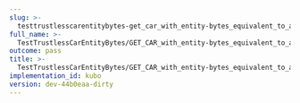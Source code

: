 ```yaml
---
slug: >-
  testtrustlesscarentitybytes-get_car_with_entity-bytes_equivalent_to_a_http_range_request_for_the_middle_of_a_file_(format-car)-header_content-disposition
full_name: >-
  TestTrustlessCarEntityBytes/GET_CAR_with_entity-bytes_equivalent_to_a_HTTP_Range_Request_for_the_middle_of_a_file_(format=car)/Header_Content-Disposition
outcome: pass
title: >-
  TestTrustlessCarEntityBytes/GET_CAR_with_entity-bytes_equivalent_to_a_HTTP_Range_Request_for_the_middle_of_a_file_(format=car)/Header_Content-Disposition
implementation_id: kubo
version: dev-44b0eaa-dirty
---
```


